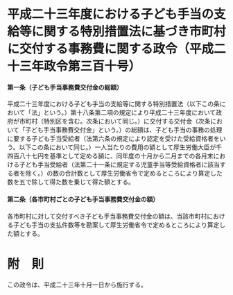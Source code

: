 # 平成二十三年度における子ども手当の支給等に関する特別措置法に基づき市町村に交付する事務費に関する政令（平成二十三年政令第三百十号）
#### 第一条（子ども手当事務費交付金の総額）
平成二十三年度における子ども手当の支給等に関する特別措置法（以下この条において「法」という。）第十八条第二項の規定により平成二十三年度において政府が市町村（特別区を含む。次条において同じ。）に交付する交付金（次条において「子ども手当事務費交付金」という。）の総額は、子ども手当の事務の処理に要する子ども手当受給者（法第六条の規定により認定を受けた受給資格者をいう。以下この条において同じ。）一人当たりの費用の額として厚生労働大臣が千四百八十七円を基準として定める額に、同年度の十月から二月までの各月末における子ども手当受給者（法第二十一条に規定する児童手当等受給資格者に該当する者を除く。）の数の合計数として厚生労働省令で定めるところにより算定した数を五で除して得た数を乗じて得た額とする。
#### 第二条（各市町村ごとの子ども手当事務費交付金の額）
各市町村に対して交付すべき子ども手当事務費交付金の額は、当該市町村における子ども手当の支払件数等を勘案して厚生労働省令で定めるところにより算定した額とする。
# 附　則
この政令は、平成二十三年十月一日から施行する。
